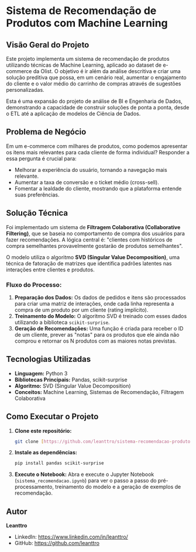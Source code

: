 # Sistema de Recomendação de Produtos com Machine Learning

## Visão Geral do Projeto

Este projeto implementa um sistema de recomendação de produtos utilizando técnicas de Machine Learning, aplicado ao dataset de e-commerce da Olist. O objetivo é ir além da análise descritiva e criar uma solução preditiva que possa, em um cenário real, aumentar o engajamento do cliente e o valor médio do carrinho de compras através de sugestões personalizadas.

Esta é uma expansão do projeto de análise de BI e Engenharia de Dados, demonstrando a capacidade de construir soluções de ponta a ponta, desde o ETL até a aplicação de modelos de Ciência de Dados.

## Problema de Negócio

Em um e-commerce com milhares de produtos, como podemos apresentar os itens mais relevantes para cada cliente de forma individual? Responder a essa pergunta é crucial para:
- Melhorar a experiência do usuário, tornando a navegação mais relevante.
- Aumentar a taxa de conversão e o ticket médio (cross-sell).
- Fomentar a lealdade do cliente, mostrando que a plataforma entende suas preferências.

## Solução Técnica

Foi implementado um sistema de **Filtragem Colaborativa (Collaborative Filtering)**, que se baseia no comportamento de compra dos usuários para fazer recomendações. A lógica central é: "clientes com históricos de compra semelhantes provavelmente gostarão de produtos semelhantes".

O modelo utiliza o algoritmo **SVD (Singular Value Decomposition)**, uma técnica de fatoração de matrizes que identifica padrões latentes nas interações entre clientes e produtos.

### Fluxo do Processo:
1.  **Preparação dos Dados:** Os dados de pedidos e itens são processados para criar uma matriz de interações, onde cada linha representa a compra de um produto por um cliente (rating implícito).
2.  **Treinamento do Modelo:** O algoritmo SVD é treinado com esses dados utilizando a biblioteca `scikit-surprise`.
3.  **Geração de Recomendações:** Uma função é criada para receber o ID de um cliente, prever as "notas" para os produtos que ele ainda não comprou e retornar os N produtos com as maiores notas previstas.

## Tecnologias Utilizadas

- **Linguagem:** Python 3
- **Bibliotecas Principais:** Pandas, scikit-surprise
- **Algoritmo:** SVD (Singular Value Decomposition)
- **Conceitos:** Machine Learning, Sistemas de Recomendação, Filtragem Colaborativa

## Como Executar o Projeto

1.  **Clone este repositório:**
    ```bash
    git clone [https://github.com/leanttro/sistema-recomendacao-produtos.git](https://github.com/leanttro/sistema-recomendacao-produtos.git)
    ```

2.  **Instale as dependências:**
    ```bash
    pip install pandas scikit-surprise
    ```

3.  **Execute o Notebook:**
    Abra e execute o Jupyter Notebook (`sistema_recomendacao.ipynb`) para ver o passo a passo do pré-processamento, treinamento do modelo e a geração de exemplos de recomendação.

## Autor

**Leanttro**

- LinkedIn: https://www.linkedin.com/in/leanttro/
- GitHub: https://github.com/leanttro
